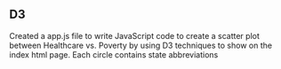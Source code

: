 ## D3
Created a app.js file to write JavaScript code to create a scatter plot between Healthcare vs. Poverty by using D3 techniques to show on the index html page. Each circle contains state abbreviations